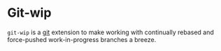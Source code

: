 # Git-wip #

`git-wip` is a [git][git] extension to make working with continually rebased and
force-pushed work-in-progress branches a breeze.

[git]: https://git-scm.com/
